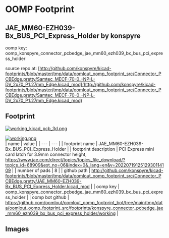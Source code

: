 # OOMP Footprint  
## JAE_MM60-EZH039-Bx_BUS_PCI_Express_Holder  by konspyre  
  
oomp key: oomp_konspyre_connector_pcbedge_jae_mm60_ezh039_bx_bus_pci_express_holder  
  
source repo at: [http://github.com/konspyre/kicad-footprints/blob/master/tmp/data/oomlout_oomp_footprint_src/Connector_PCBEdge.pretty/Samtec_MECF-70-0_-NP-L-DV_2x70_P1.27mm_Edge.kicad_mod](http://github.com/konspyre/kicad-footprints/blob/master/tmp/data/oomlout_oomp_footprint_src/Connector_PCBEdge.pretty/Samtec_MECF-70-0_-NP-L-DV_2x70_P1.27mm_Edge.kicad_mod)  
## Footprint  
  
[![working_kicad_pcb_3d.png](working_kicad_pcb_3d_600.png)](working_kicad_pcb_3d.png)  
  
[![working.png](working_600.png)](working.png)  
| name | value | 
| --- | --- | 
| footprint name | JAE_MM60-EZH039-Bx_BUS_PCI_Express_Holder | 
| footprint description | PCI Express mini card latch for 3.9mm connector height, https://www.jae.com/direct/topics/topics_file_download/?topics_id=68909&ext_no=06&index=0&_lang=en&v=2022071912512930114109 | 
| number of pads | 8 | 
| github path | http://github.com/konspyre/kicad-footprints/blob/master/tmp/data/oomlout_oomp_footprint_src/Connector_PCBEdge.pretty/JAE_MM60-EZH039-Bx_BUS_PCI_Express_Holder.kicad_mod | 
| oomp key | oomp_konspyre_connector_pcbedge_jae_mm60_ezh039_bx_bus_pci_express_holder | 
| oomp bot github | https://github.com/oomlout/oomlout_oomp_footprint_bot/tree/main/tmp/data/oomlout_oomp_footprint_src/footprints/konspyre_connector_pcbedge_jae_mm60_ezh039_bx_bus_pci_express_holder/working | 
## Images  
